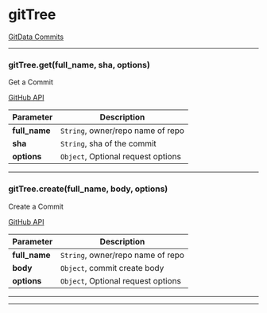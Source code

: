 # gitTree

[GitData Commits](https://developer.github.com/v3/git/commits/)



* * *

### gitTree.get(full_name, sha, options) 

Get a Commit

[GitHub API](https://developer.github.com/v3/git/commits/#get-a-commit)

**Parameter**| **Description** |
--------------|---------------
**full_name** | `String`, owner/repo name of repo|
**sha** | `String`, sha of the commit|
**options** | `Object`, Optional request options|




---------------------------

### gitTree.create(full_name, body, options) 

Create a Commit

[GitHub API](https://developer.github.com/v3/git/commits/#create-a-commit)

**Parameter**| **Description** |
--------------|---------------
**full_name** | `String`, owner/repo name of repo|
**body** | `Object`, commit create body|
**options** | `Object`, Optional request options|




---------------------------


* * *










